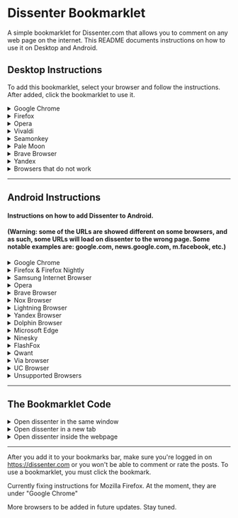 # Dissenter Bookmarklet

A simple bookmarklet for Dissenter.com that allows you to comment on any web page on the internet. This README documents instructions on how to use it on Desktop and Android.

## Desktop Instructions

To add this bookmarklet, select your browser and follow the instructions. After added, click the bookmarklet to use it.

<details><summary>Google Chrome</summary>
<p>
  
#### Google Chrome
  
Select the code and drag it into your bookmarks bar. Make sure the bookmarks bar is visible on your browser. If you want, you can change the name of the Bookmarklet.

Alternatively, you can copy the code to your clipboard, right click the bookmarks bar, and click "Paste".

If you are using Google Chrome on linux, you may have to follow the Opera instructions (except the 'heart' is instead a star)
</p>
</details>

<details><summary>Firefox</summary>
<p>
  
  #### Firefox
Select the code and drag it into your bookmarks bar. Make sure the bookmarks bar is visible on your browser. If you want, you can change the name of the Bookmarklet.

Alternatively, you can copy the code to your clipboard, right click the bookmarks bar, and click "Paste".

</p>
</details>

<details><summary>Opera</summary>
<p>
  
#### Opera 
  
Go to any website, and click the heart to the right of the URL bar to "add to bookmarks", and select "bookmarks bar", then, on the bookmarks bar, right click > edit the bookmark you just added, and replace the Address with the bookmarklet code, and the name to whatever you'd like. 
</p>
</details>


<details><summary>Vivaldi</summary>
<p>
  
#### Vivaldi
  
Make sure the bookmarks bar is enabled, (Ctrl+Shift+B to enable), then go to any webpage, click the "add bookmark" button on the URL bar to the right. Change the URL to the bookmarklet code, and the name to whatever you'd like.
</p>
</details>


<details><summary>Seamonkey</summary>
<p>
  
#### Seamonkey
  
Make sure the bookmarks bar is enabled, then right click the bookmarks bar > New Bookmark... then add the code in "Location", and change the name to whatever you want.
</p>
</details>


<details><summary>Pale Moon</summary>
<p>
  
#### Pale Moon
  
Make sure the bookmarks bar is enabled, then right click the bookmarks bar > New Bookmark... then add the code in "Location", and change the name to whatever you want.
</p>
</details>
  

<details><summary>Brave Browser</summary>
<p>
  
#### Brave Browser
  
Make sure the bookmarks bar is enabled (Ctrl+Shift+B), then, copy the code, and right click the bookmarks bar, then click "paste". If you want to change the name of the bookmark, right click it and click edit.
</p>
</details>
  

<details><summary>Yandex</summary>
<p>
  
#### Yandex (Russian bots smh)
  
Make sure the bookmarks bar is enabled (Ctrl+Shift+B), then, copy the code, and right click the bookmarks bar, then click "paste". If you want to change the name of the bookmark, right click it and click edit.
</p>
</details>

<details><summary>Browsers that do not work</summary>
<p>
  
#### Browsers that wont work with this because they don't support bookmarklets. Keep in mind there might be a workaround, but it would require digging into complicated instructions.

Microsoft Edge, Waterfox, Konqueror, and qute browser.

</p>
</details>

---

## Android Instructions

#### Instructions on how to add Dissenter to Android.

#### (Warning: some of the URLs are showed different on some browsers, and as such, some URLs will load on dissenter to the wrong page. Some notable examples are: google.com, news.google.com, m.facebook, etc.)

<details><summary>Google Chrome</summary>
<p>
  
  #### Google Chrome
  
  Copy the code to your clipboard, then go to to any site, tap the 3 ⋮ (the menu) and click the star at the top of the menu, then, if you're quick enough, tap on "edit" from the prompt that appears when adding the bookmark, or navigate to the bookmarks settings by going to ⋮ > Bookmarks, then long press on the bookmark you just added and tap the pencil icon at the top menu. Afterwards, change the URL to the code, and (Highly recommended) change the name to something like "Dissenter". To use the bookmarklet, when you are on a web page you want to open in dissenter, type the bookmark name into the URL bar and tap the bookmark in the suggested URL list.
  
</p>
</details>


<details><summary>Firefox & Firefox Nightly</summary>
<p>
  
  #### Firefox
  
  Copy the code to your clipboard, then go to to any site, tap the 3 ⋮ (the menu) and click the star at the top of the menu, then, if you're quick enough, tap on "options" from the prompt that appears when adding the bookmark, or navigate to the bookmarks settings by going to ⋮ > Bookmarks, then long press on the bookmark you just added and tap "Edit" in the dropdown menu. Afterwards, change the location to the code, and (Highly recommended) change the name to something like "Dissenter". To use the bookmarklet, tap the URL bar, click on the BOOKMARKS tab, and tap the Dissenter bookmark
  
</p>
</details>


<details><summary>Samsung Internet Browser</summary>
<p>
  
  #### Samsung Internet Browser
  
  Copy the code, then go to any site. Tap the menu at the top right (⋮), then tap "add to bookmarks". Change the url to the code, then change the name (Highly recommended), to something you'll remember, like "Dissenter". To use the bookmarklet, tap the bookmarks icon at the bottom, then select the Dissenter bookmarklet you added or, alternatively, you could type the dissenter name into the URL bar, and tap the bookmarklet from the dropdown list.
  
</p>
</details>


<details><summary>Opera</summary>
<p>
  
  #### Opera
  
  Copy the code, and then, on any webpage, tap the ⋮ (3 dots indicating the menu), and click (add to) "Bookmarks" in the menu. Paste the code into the Address section, and (highly recommended) make a name such as Dissent or Dissenter. To use the bookmarklet, when you are on a web page you want to open in dissenter, type the bookmark name into the URL bar and tap the bookmark in the suggested url list.
  
</p>
</details>


<details><summary>Brave Browser</summary>
<p>
  
  #### Brave Browser
  
  Copy the code, then, on any webpage, tap the menu (⋮), and tap the bookmark button at the top (The ribbon), then, either tap "Edit" quickly at the bottom, or go back to the menu, and tap the bookmark button again, to bring you to the edit popup. Then, change the URL to the bookmarklet code, and (highly recommended) change the name to something you'll remember. To use the bookmarklet, tap the URL bar, type the bookmark name in, and then tap the bookmark in the suggested URL list.


  
</p>
</details>


<details><summary>Nox Browser</summary>
<p>
  
  #### Nox Browser
  
  Copy the code, then go to to any site, tap the 3 ⋮ (the menu) and click the star at the top of the menu, then, if you're quick enough, tap on "options" from the prompt that appears when adding the bookmark, or navigate to the bookmarks settings by going to ⋮ > Bookmarks, then long press on the bookmark you just added and tap "Edit" in the dropdown menu. Afterwards, change the location to the code, and (Highly recommended) change the name to something like "Dissenter". To use the bookmarklet, tap the URL bar, type the bookmark name in, and tap the bookmark in the suggested URL list.


  
</p>
</details>


<details><summary>Lightning Browser</summary>
<p>
  
  #### Lightning Browser
  
  Copy the code, then go to any website, tap the menu (⋮), then tap "add bookmark". Afterwards, go back to the menu (⋮), then tap "Bookmarks", and long press on the bookmark you just made, and tap "Edit Bookmark". Then, change the URL to the code, and (highly reccommended) change the name to something you'll remember. To use the bookmarklet, tap the menu (⋮), then tap "Bookmarks", then tap the Dissenter bookmarklet in the list.
  
</p>
</details>


<details><summary>Yandex Browser</summary>
<p>
  
  #### Yandex Browser
  
  Copy the code, then go to any website, tap the menu (⋮), then tap "add to bookmarks". Then go back to that menu, tap "Edit Bookmark", and change the adress to the code and (Highly recommended) change the name to something like "Dissenter". To use the bookmarklet, tap the URL bar, type the bookmark name in, and tap the bookmark in the suggested URL list.
  
</p>
</details>

<details><summary>Dolphin Browser</summary>
<p>
  
  #### Dolphin Browser
  
  Copy the code, then go to any website, tap the Star icon next to the URL bar, then at the bottom, tap "Add Bookmark". Now is a convenient time to change the name. Then, tap the star icon again, and long-press the bookmark you just added, tap "Edit bookmark", and change the URL to the code, and the name if you havent already. Then, if you want to, you can assign a gesture to the bookmark to make it even EASIER to use dissenter. To use dissenter, simply tap the star icon next to the url bar, and tap the bookmarklet. OR, if you have the gesture assigned, do the gesture instead.
  
</p>
</details>


<details><summary>Microsoft Edge</summary>
<p>
  
  #### Microsoft Edge
  
  Copy the code, go to any website, then tap the star/menu button at the top right, tap "Add current page to Favorites", then tap the ⋮ next to the bookmark that was just made, then tap "Edit". Change the URL to the Bookmarklet code, and add a name if you want. To use it, type the bookmarklet name into the URL bar and tap the bookmarklet from the dropdown list. (Tapping the menu and tapping the bookmarklet DOES NOT WORK, unfortunately.)
  
</p>
</details>


<details><summary>Ninesky</summary>
<p>
  
  #### Ninesky
  
  #### (has advertisements, highly recommend switching browsers)
  Copy the code, then go to any website. Tap the menu button in the middle at the bottom, then tap "Add bookmark". Change the name to what you want (Highly recommended). Then, change the URL to the code. Click "finish" at the top right. To use this bookmarklet, type in the URL bar the name of the bookmarklet, then tap the bookmarklet in the dropdown list.
  
</p>
</details>


<details><summary>FlashFox</summary>
<p>
  
  #### FlashFox
  
  Copy the code, then go to any website. Tap the menu (⋮), then tap the star icon. If you're quick enough, tap the "options" on the popup that appears on the bottom of the screen. Otherwise, tap the URL bar, then go to the "Bookmarks" tab. Long press on the bookmark you just added, tap "edit", then change the Location to the bookmarklet code, and the name to something you'll remember, then click 'OK'. When you're on a page you want to Dissent, simply tap the URL bar, tap "Bookmarks" tab, then tap the bookmarklet. Alternatively, you can just type the bookmarklet name in the URL bar, then tap the bookmarklet from the dropdown list.
  
</p>
</details>


<details><summary>Qwant</summary>
<p>
  
  #### Qwant
  
  Copy the code, then go to any website. Tap the menu (⋮), then tap the star icon. If you're quick enough, tap the "options" on the popup that appears on the bottom of the screen. Otherwise, tap the URL bar, then go to the "Bookmarks" tab. Long press on the bookmark you just added, tap "edit", then change the Location to the bookmarklet code, and the name to something you'll remember, then click 'OK'. When you're on a page you want to Dissent, simply tap the URL bar, tap "Bookmarks" tab, then tap the bookmarklet. Alternatively, you can just type the bookmarklet name in the URL bar, then tap the bookmarklet from the dropdown list.
  
</p>
</details>


<details><summary>Via browser</summary>
<p>
  
  #### Via Browser
  
  Copy the code, then go to any website. Tap the menu (3 horizontal bars at bottom right), then tap "Add Bookmark". Change the URL to the Bookmarklet code, and the name to something you'll remember. Click OK. To use the bookmarklet, type the bookmarklet name in the URL bar, then tap the bookmarklet from the dropdown list.
  
</p>
</details>



<details><summary>UC Browser</summary>
<p>

### No.

I tried using UC browser on my 300 dollar phone, and it lagged it because it is bloatware and has tons of adware (and likely malware). I uninstalled it immediately. It's so bad, it was even removed from Google play in November of 2017 for 30 days for sending sensitive user data to China, as well as showing misleading and malicious ads to its users. UC browser is made by UCWeb. The chairman of UCWeb is Lei Jun. The CEO of Xiaomi, chairman of Kingsoft and YY.com is also Lei Jun. Kingsoft owns Cheetah Mobile, who makes Clean Master. Clean Master is also bloatware and has excessive advertisements, and Xiamoi literally has built in bloatware and adware. 
The same person is behind Xiaomi, UC browser and clean master. I very highly suggest you change browsers.
  
</p>
</details>

<details><summary>Unsupported Browsers</summary>
<p>

#### Unsupported browsers

PHX browser, DuckDuckGo, Puffin, Cm browser, Maxthon, 'Firefox Focus', Cake browser, 'Opera Touch', Dolphin Zero, Rocket browser, Aloha Browser, Inbrowser,

</p>
</details>



---

## The Bookmarklet Code

<details><summary>Open dissenter in the same window</summary>
<p>
  
 #### This opens dissenter in the same window. Reccommended for Android.
 
 ```Javascript
 javascript:(function(){window.location=('https://dissenter.com/discussion/begin?url='+location+'')})(); 
 ```
 
 </p>
</details>

<details><summary>Open dissenter in a new tab</summary>
<p>
  
  #### This opens dissenter in a new tab. Works on android, but could be inconvenient based on your browser.
  
 ```javascript
  javascript:(function(){window.open('https://dissenter.com/discussion/begin?url='+location+'')})();
 ```
 
 </p>
</details>

<details><summary>Open dissenter inside the webpage</summary>
<p>
 
 #### This opens dissenter inside the webpage, mimicing a real comments section on a real site. Not recommended for Android. Credits to @Mumberthrax on Gab for this script. Click the bookmarklet to toggle it on/off
 
 ```javascript
 javascript:(function(){var frame=document.getElementById("ifrm");if(frame!==null){frame.parentNode.removeChild(frame)}else{var iframe=document.createElement('iframe');iframe.src='https://dissenter.com/discussion/begin?url='+encodeURIComponent(location.href);iframe.style.width="25%";iframe.style.height=window.innerHeight+'px';iframe.style.top="0";iframe.style.right="0";iframe.style.position="fixed";iframe.style.zIndex="9999";iframe.setAttribute('id','ifrm');document.body.appendChild(iframe)}})();
 ```
 
 </p>
</details>

---

After you add it to your bookmarks bar, make sure you're logged in on https://dissenter.com or you won't be able to comment or rate the posts. To use a bookmarklet, you must click the bookmark.

Currently fixing instructions for Mozilla Firefox. At the moment, they are under "Google Chrome"

More browsers to be added in future updates. Stay tuned.
